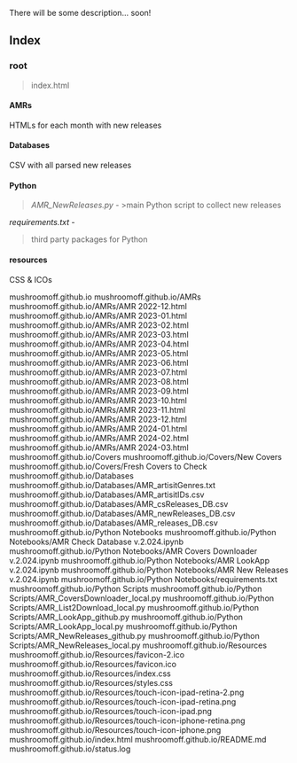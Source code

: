 There will be some description... soon!

## Index
### root
> index.html

#### AMRs
HTMLs for each month with new releases

#### Databases
CSV with all parsed new releases 

#### Python
> *AMR_NewReleases.py* - >main Python script to collect new releases

*requirements.txt* -
>third party packages for Python 

#### resources
CSS & ICOs


mushroomoff.github.io
mushroomoff.github.io/AMRs
mushroomoff.github.io/AMRs/AMR 2022-12.html
mushroomoff.github.io/AMRs/AMR 2023-01.html
mushroomoff.github.io/AMRs/AMR 2023-02.html
mushroomoff.github.io/AMRs/AMR 2023-03.html
mushroomoff.github.io/AMRs/AMR 2023-04.html
mushroomoff.github.io/AMRs/AMR 2023-05.html
mushroomoff.github.io/AMRs/AMR 2023-06.html
mushroomoff.github.io/AMRs/AMR 2023-07.html
mushroomoff.github.io/AMRs/AMR 2023-08.html
mushroomoff.github.io/AMRs/AMR 2023-09.html
mushroomoff.github.io/AMRs/AMR 2023-10.html
mushroomoff.github.io/AMRs/AMR 2023-11.html
mushroomoff.github.io/AMRs/AMR 2023-12.html
mushroomoff.github.io/AMRs/AMR 2024-01.html
mushroomoff.github.io/AMRs/AMR 2024-02.html
mushroomoff.github.io/AMRs/AMR 2024-03.html
mushroomoff.github.io/Covers
mushroomoff.github.io/Covers/New Covers
mushroomoff.github.io/Covers/Fresh Covers to Check
mushroomoff.github.io/Databases
mushroomoff.github.io/Databases/AMR_artisitGenres.txt
mushroomoff.github.io/Databases/AMR_artisitIDs.csv
mushroomoff.github.io/Databases/AMR_csReleases_DB.csv
mushroomoff.github.io/Databases/AMR_newReleases_DB.csv
mushroomoff.github.io/Databases/AMR_releases_DB.csv
mushroomoff.github.io/Python Notebooks
mushroomoff.github.io/Python Notebooks/AMR Check Database v.2.024.ipynb
mushroomoff.github.io/Python Notebooks/AMR Covers Downloader v.2.024.ipynb
mushroomoff.github.io/Python Notebooks/AMR LookApp v.2.024.ipynb
mushroomoff.github.io/Python Notebooks/AMR New Releases v.2.024.ipynb
mushroomoff.github.io/Python Notebooks/requirements.txt
mushroomoff.github.io/Python Scripts
mushroomoff.github.io/Python Scripts/AMR_CoversDownloader_local.py
mushroomoff.github.io/Python Scripts/AMR_List2Download_local.py
mushroomoff.github.io/Python Scripts/AMR_LookApp_github.py
mushroomoff.github.io/Python Scripts/AMR_LookApp_local.py
mushroomoff.github.io/Python Scripts/AMR_NewReleases_github.py
mushroomoff.github.io/Python Scripts/AMR_NewReleases_local.py
mushroomoff.github.io/Resources
mushroomoff.github.io/Resources/favicon-2.ico
mushroomoff.github.io/Resources/favicon.ico
mushroomoff.github.io/Resources/index.css
mushroomoff.github.io/Resources/styles.css
mushroomoff.github.io/Resources/touch-icon-ipad-retina-2.png
mushroomoff.github.io/Resources/touch-icon-ipad-retina.png
mushroomoff.github.io/Resources/touch-icon-ipad.png
mushroomoff.github.io/Resources/touch-icon-iphone-retina.png
mushroomoff.github.io/Resources/touch-icon-iphone.png
mushroomoff.github.io/index.html
mushroomoff.github.io/README.md
mushroomoff.github.io/status.log
